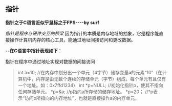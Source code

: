


## 指针
**指针之于C语言近似乎鼠标之于FPS----by surf**

*指针是程序与硬件交互的桥梁*
因为指针的本质是内存地址的抽象，它是程序能直接操作计算机内存的核心工具，能通过地址间接访问和更改数据。

**--在C语言中指针表现如下**：

指针在程序中通过地址实现对数据的间接访问

>   int a=10;
>   //在内存中划分出一个单元（4字节）储存变量**a**的元素“10”（在计算机中，内存是由无数个连续的存储单元（字节）组成，每个单元有且仅有一个地址。如：0x7ffd1234）
>   int *p=NULL;
>   //初始化指针p，使其不指向任何存储单元。
>   *p=&a;
>   //p指向a所存储的储存地址。
>   *p=20；
>   //*p表示“访问p所指向的内存地址”，也就是直接操作a的内存单元。
<!--stackedit_data:
eyJoaXN0b3J5IjpbLTI3ODY3Nzg2NiwtOTcwMDcyMDYyLDU3Mz
E5NjkzLC0yMDgxMDkzMTQzXX0=
-->